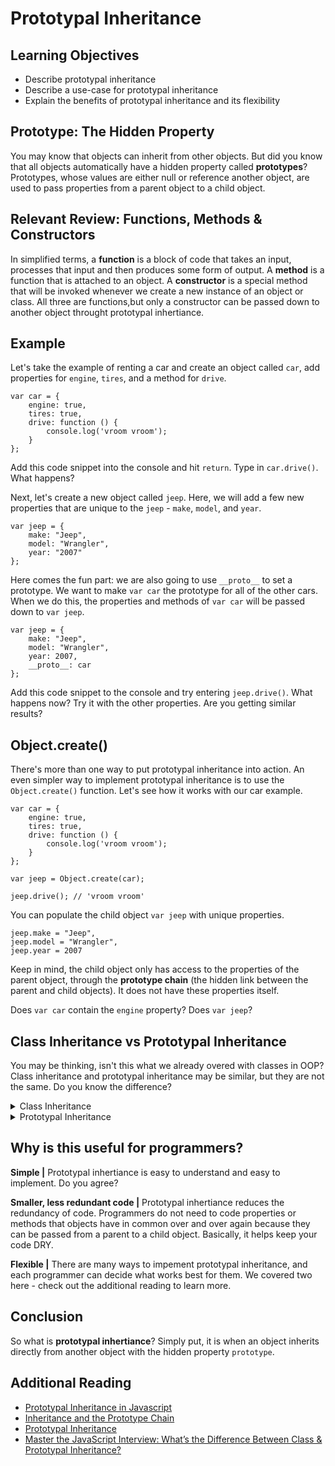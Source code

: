 # Prototypal Inheritance

## Learning Objectives

* Describe prototypal inheritance
* Describe a use-case for prototypal inheritance
* Explain the benefits of prototypal inheritance and its flexibility

## Prototype: The Hidden Property

You may know that objects can inherit from other objects. But did you know that all objects automatically have a hidden property called **prototypes**? Prototypes, whose values are either null or reference another object, are used to pass properties from a parent object to a child object.

## Relevant Review: Functions, Methods & Constructors

In simplified terms, a **function** is a block of code that takes an input, processes that input and then produces some form of output. A **method** is a function that is attached to an object. A **constructor** is a special method that will be invoked whenever we create a new instance of an object or class. All three are functions,but only a constructor can be passed down to another object throught prototypal inhertiance.

## Example

Let's take the example of renting a car and create an object called `car`, add properties for `engine`, `tires`, and a method for `drive`.

```
var car = {
    engine: true,
    tires: true,
    drive: function () {
        console.log('vroom vroom');
    }
};
```
Add this code snippet into the console and hit `return`. Type in `car.drive()`. What happens?

Next, let's create a new object called `jeep`. Here, we will add a few new properties that are unique to the `jeep` - `make`, `model`, and `year`.
```
var jeep = {
    make: "Jeep",
    model: "Wrangler",
    year: "2007"
};
```
Here comes the fun part: we are also going to use `__proto__` to set a prototype. We want to make `var car` the prototype for all of the other cars. When we do this, the properties and methods of `var car` will be passed down to `var jeep`.
```
var jeep = {
    make: "Jeep",
    model: "Wrangler",
    year: 2007,
    __proto__: car
};
```
Add this code snippet to the console and try entering `jeep.drive()`. What happens now? Try it with the other properties. Are you getting similar results?

## Object.create()

There's more than one way to put prototypal inheritance into action. An even simpler way to implement prototypal inheritance is to use the `Object.create()` function. Let's see how it works with our car example.
```
var car = {
    engine: true,
    tires: true,
    drive: function () {
        console.log('vroom vroom');
    }
};

var jeep = Object.create(car);

jeep.drive(); // 'vroom vroom'
```
You can populate the child object `var jeep` with unique properties.
```
jeep.make = "Jeep",
jeep.model = "Wrangler",
jeep.year = 2007
```
Keep in mind, the child object only has access to the properties of the parent object, through the **prototype chain** (the hidden link between the parent and child objects). It does not have these properties itself. 

Does `var car` contain the `engine` property? Does `var jeep`?

## Class Inheritance vs Prototypal Inheritance

You may be thinking, isn't this what we already overed with classes in OOP? Class inheritance and prototypal inheritance may be similar, but they are not the same. Do you know the difference?

<details>
    <summary>Class Inheritance</summary>
A class is like a blueprint — an idea of the object to be created. Classes inherit from classes and create subclass relationships.
</details>

<details>
    <summary>Prototypal Inheritance</summary>
A prototype is a working object instance. Objects inherit directly from other objects.
</details>

## Why is this useful for programmers?

**Simple |**
Prototypal inhertiance is easy to understand and easy to implement. Do you agree?

**Smaller, less redundant code |**
Prototypal inhertiance reduces the redundancy of code. Programmers do not need to code properties or methods that objects have in common over and over again because they can be passed from a parent to a child object. Basically, it helps keep your code DRY.

**Flexible |**
There are many ways to impement prototypal inheritance, and each programmer can decide what works best for them. We covered two here - check out the additional reading to learn more.

## Conclusion

So what is **prototypal inhertiance**? Simply put, it is when an object inherits directly from another object with the hidden property `prototype`.

## Additional Reading

* [Prototypal Inheritance in Javascript](https://medium.com/@kevincennis/prototypal-inheritance-781bccc97edb)
* [Inheritance and the Prototype Chain](https://developer.mozilla.org/en-US/docs/Web/JavaScript/Inheritance_and_the_prototype_chain)
* [Prototypal Inheritance](https://developer.mozilla.org/en-US/docs/Web/JavaScript/Inheritance_and_the_prototype_chain)
* [Master the JavaScript Interview: What’s the Difference Between Class & Prototypal Inheritance?](https://medium.com/javascript-scene/master-the-javascript-interview-what-s-the-difference-between-class-prototypal-inheritance-e4cd0a7562e9)